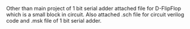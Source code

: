 Other than main project of 1 bit serial adder attached file for D-FlipFlop which is a small block in circuit. Also attached .sch file for circuit verilog code and .msk file of 1 bit serial adder.
